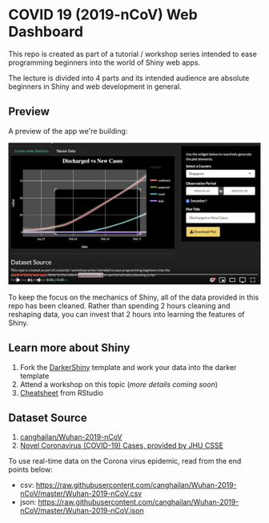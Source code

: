 # COVID 19 (2019-nCoV) Web Dashboard
This repo is created as part of a tutorial / workshop series intended to ease programming beginners into the world of Shiny web apps.

The lecture is divided into 4 parts and its intended audience are absolute beginners in Shiny and web development in general. 

## Preview
A preview of the app we're building:

[![App Preview](assets/apppreview.png)](https://youtu.be/BO3Ce_jZBts)


To keep the focus on the mechanics of Shiny, all of the data provided in this repo has been cleaned. Rather than spending 2 hours cleaning and reshaping data, you can invest that 2 hours into learning the features of Shiny.



## Learn more about Shiny
1. Fork the [DarkerShiny](https://github.com/onlyphantom/darkershiny) template and work your data into the darker template
2. Attend a workshop on this topic (_more details coming soon_)
3. [Cheatsheet](https://shiny.rstudio.com/images/shiny-cheatsheet.pdf) from RStudio

## Dataset Source
1. [canghailan/Wuhan-2019-nCoV](https://github.com/canghailan/Wuhan-2019-nCoV)
2. [Novel Coronavirus (COVID-19) Cases, provided by JHU CSSE](https://github.com/CSSEGISandData/COVID-19)

To use real-time data on the Corona virus epidemic, read from the end points below:
- csv: https://raw.githubusercontent.com/canghailan/Wuhan-2019-nCoV/master/Wuhan-2019-nCoV.csv
- json: https://raw.githubusercontent.com/canghailan/Wuhan-2019-nCoV/master/Wuhan-2019-nCoV.json